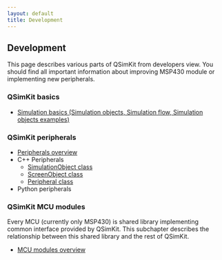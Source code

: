 ```yaml
---
layout: default
title: Development
---
```


## Development

This page describes various parts of QSimKit from developers view. You should find all
important information about improving MSP430 module or implementing new peripherals.

### QSimKit basics

* [Simulation basics (Simulation objects, Simulation flow, Simulation objects examples)](simulation_basics.html)

### QSimKit peripherals

* [Peripherals overview](peripherals_overview)
* C++ Peripherals
	* [SimulationObject class](simulationobject.html)
	* [ScreenObject class](screenobject.html)
	* [Peripheral class](peripheral.html)
* Python peripherals

### QSimKit MCU modules

Every MCU (currently only MSP430) is shared library implementing common interface provided by QSimKit. This subchapter
describes the relationship between this shared library and the rest of QSimKit.

* [MCU modules overview](mcu_overview.html)


